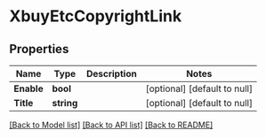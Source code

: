 # XbuyEtcCopyrightLink

## Properties
Name | Type | Description | Notes
------------ | ------------- | ------------- | -------------
**Enable** | **bool** |  | [optional] [default to null]
**Title** | **string** |  | [optional] [default to null]

[[Back to Model list]](../README.md#documentation-for-models) [[Back to API list]](../README.md#documentation-for-api-endpoints) [[Back to README]](../README.md)

